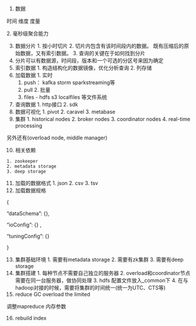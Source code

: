 

  1. 数据

时间 维度 度量

2\. 毫秒级聚合能力

  3. 数据分片 
    1. 按小时切片
    2. 切片内包含有该时间段内的数据。 既有压缩后的原始数据，又有索引数据。
    3. 查询的关键在于如何找到分片
  4. 分片可以有数据源，时间段，版本和一个可选的分区号来因为确定
  5. 索引数据 
    1. 构造结构化的数据镜像，优化分析查询
    2. 列存储
  6. 加载数据 
    1. 实时 
      1. push： kafka storm sparkstreaming等
      2. pull
    2. 批量 
      1. files - hdfs s3 localfiles 等文件系统
  7. 查询数据 
    1. http接口
    2. sdk
  8. 数据可视化 
    1. pivot
    2. caravel
    3. metabase
  9. 集群 
    1. historical nodes
    2. broker nodes
    3. coordinator nodes
    4. real-time processing 

另外还有(overload node, middle manager)

  10. 相关依赖  

    1. zookeeper
    2. metadata storage
    3. deep storage
  11. 加载的数据格式 
    1. json
    2. csv
    3. tsv
  12. 加载数据规格

{

“dataSchema”: {},

“ioConfig”: {} ,

“tuningConfig”: {}

}

  13. 集群基础环境 
    1. 需要有metadata storage
    2. 需要有zk集群
    3. 需要有deep storage
  14. 集群搭建 
    1. 每种节点不需要自己独立的服务器
    2. overload和coordinator节点需要在同一台服务器，做协同处理
    3. hdfs 配置文件放入_common下
    4. 在与hadoop对接的时候，需要将集群的时间统一(统一为UTC、CTS等)
  15. reduce GC overload the limited

调整mapreduce 内存参数

  16. rebuild index